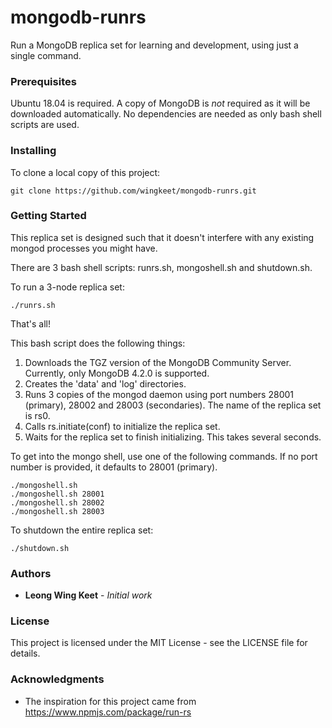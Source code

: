 # mongodb-runrs
Run a MongoDB replica set for learning and development, using just a single command.

### Prerequisites
Ubuntu 18.04 is required. A copy of MongoDB is *not* required as it will be downloaded automatically. No dependencies are needed as only bash shell scripts are used.

### Installing
To clone a local copy of this project:
```
git clone https://github.com/wingkeet/mongodb-runrs.git
```

### Getting Started
This replica set is designed such that it doesn't interfere with any existing mongod processes you might have.

There are 3 bash shell scripts: runrs.sh, mongoshell.sh and shutdown.sh.

To run a 3-node replica set:
```
./runrs.sh
```

That's all!

This bash script does the following things:
1. Downloads the TGZ version of the MongoDB Community Server. Currently, only MongoDB 4.2.0 is supported.
2. Creates the 'data' and 'log' directories.
3. Runs 3 copies of the mongod daemon using port numbers 28001 (primary), 28002 and 28003 (secondaries). The name of the replica set is rs0.
4. Calls rs.initiate(conf) to initialize the replica set.
5. Waits for the replica set to finish initializing. This takes several seconds.

To get into the mongo shell, use one of the following commands. If no port number is provided, it defaults to 28001 (primary).
```
./mongoshell.sh
./mongoshell.sh 28001
./mongoshell.sh 28002
./mongoshell.sh 28003
```

To shutdown the entire replica set:
```
./shutdown.sh
```

### Authors
* **Leong Wing Keet** - *Initial work*

### License
This project is licensed under the MIT License - see the LICENSE file for details.

### Acknowledgments
* The inspiration for this project came from https://www.npmjs.com/package/run-rs
